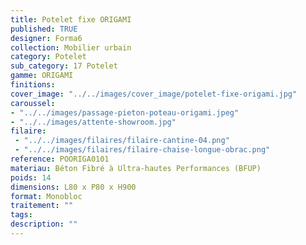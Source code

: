 ```yaml
---
title: Potelet fixe ORIGAMI
published: TRUE
designer: Forma6
collection: Mobilier urbain
category: Potelet
sub_category: 17 Potelet
gamme: ORIGAMI
finitions: 
cover_image: "../../images/cover_image/potelet-fixe-origami.jpg"
caroussel: 
- "../../images/passage-pieton-poteau-origami.jpeg"
- "../../images/attente-showroom.jpg"
filaire: 
 - "../../images/filaires/filaire-cantine-04.png"
 - "../../images/filaires/filaire-chaise-longue-obrac.png"
reference: POORIGA0101
materiau: Béton Fibré à Ultra-hautes Performances (BFUP)
poids: 14
dimensions: L80 x P80 x H900
format: Monobloc
traitement: ""
tags: 
description: ""
---
```

